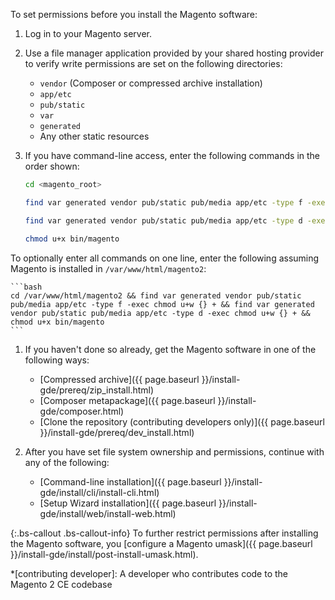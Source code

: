 To set permissions before you install the Magento software:

1. Log in to your Magento server.
1. Use a file manager application provided by your shared hosting provider to verify write permissions are set on the following directories:

    * `vendor` (Composer or compressed archive installation)
    * `app/etc`
    * `pub/static`
    * `var`
    * `generated`
    * Any other static resources

1. If you have command-line access, enter the following commands in the order shown:

    ```bash
    cd <magento_root>
   ```

    ```bash
    find var generated vendor pub/static pub/media app/etc -type f -exec chmod u+w {} +
    ```

    ```bash
    find var generated vendor pub/static pub/media app/etc -type d -exec chmod u+w {} +
    ```

    ```bash
    chmod u+x bin/magento
    ```

To optionally enter all commands on one line, enter the following assuming Magento is installed in `/var/www/html/magento2`:

    ```bash
    cd /var/www/html/magento2 && find var generated vendor pub/static pub/media app/etc -type f -exec chmod u+w {} + && find var generated vendor pub/static pub/media app/etc -type d -exec chmod u+w {} + && chmod u+x bin/magento
    ```

1. If you haven't done so already, get the Magento software in one of the following ways:

    * [Compressed archive]({{ page.baseurl }}/install-gde/prereq/zip_install.html)
    * [Composer metapackage]({{ page.baseurl }}/install-gde/composer.html)
    * [Clone the repository (contributing developers only)]({{ page.baseurl }}/install-gde/prereq/dev_install.html)

1. After you have set file system ownership and permissions, continue with any of the following:

    * [Command-line installation]({{ page.baseurl }}/install-gde/install/cli/install-cli.html)
    * [Setup Wizard installation]({{ page.baseurl }}/install-gde/install/web/install-web.html)

{:.bs-callout .bs-callout-info}
To further restrict permissions after installing the Magento software, you [configure a Magento umask]({{ page.baseurl }}/install-gde/install/post-install-umask.html).

*[contributing developer]: A developer who contributes code to the Magento 2 CE codebase
